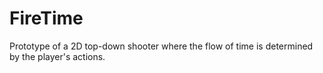 # FireTime

Prototype of a 2D top-down shooter where the flow of time is determined by the player's actions.

